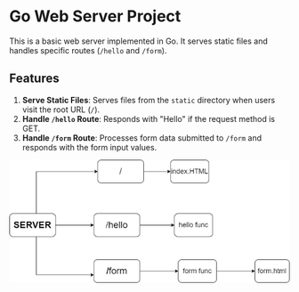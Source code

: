# Go Web Server Project

This is a basic web server implemented in Go. It serves static files and handles specific routes (`/hello` and `/form`).

## Features

1. **Serve Static Files**: Serves files from the `static` directory when users visit the root URL (`/`).
2. **Handle `/hello` Route**: Responds with "Hello" if the request method is GET.
3. **Handle `/form` Route**: Processes form data submitted to `/form` and responds with the form input values.



![Screenshot of the application](./web%20server.png)
